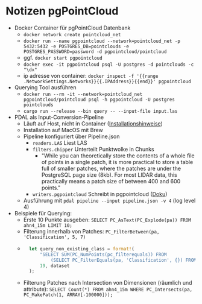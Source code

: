 # Notizen pgPointCloud
- Docker Container für pgPointCloud Datenbank
    - `docker network create pointcloud_net`
    - `docker run --name pgpointcloud --network=pointcloud_net -p 5432:5432 -e POSTGRES_DB=pointclouds -e POSTGRES_PASSWORD=password -d pgpointcloud/pointcloud`
    - ggf. `docker start pgpointcloud`
    - `docker exec -it pgpointcloud psql -U postgres -d pointclouds -c "\dx"`
    - ip adresse von container: `docker inspect -f '{{range .NetworkSettings.Networks}}{{.IPAddress}}{{end}}' pgpointcloud`
- Querying Tool ausführen
  - `docker run --rm -it --network=pointcloud_net pgpointcloud/pointcloud psql -h pgpointcloud -U postgres pointclouds`
  - `cargo run --release --bin query -- --input-file input.las`
- PDAL als Input-Conversion-Pipeline
    - Läuft auf Host, nicht in Container ([Installationshinweise](https://pdal.io/en/2.6.0/development/))
    - Installation auf MacOS mit Brew
    - Pipeline konfiguriert über Pipeline.json
        - `readers.LAS` Liest LAS
        - `filters.chipper` Unterteilt Punktwolke in Chunks
            - "While you can theoretically store the contents of a whole file of points in a single patch, it is more practical to store a table full of smaller patches, where the patches are under the PostgreSQL page size (8kb). For most LIDAR data, this practically means a patch size of between 400 and 600 points."
        - `writers.pgpointcloud` Schreibt in pgpointcloud ([Doku](https://pdal.io/en/2.6.0/stages/writers.pgpointcloud.html))
    - Ausführung mit `pdal pipeline --input pipeline.json -v 4` (log level 4)
- Beispiele für Querying:
    - Erste 10 Punkte ausgeben: `SELECT PC_AsText(PC_Explode(pa)) FROM ahn4_15m LIMIT 10;`
    - Filterung innerhalb von Patches: `PC_FilterBetween(pa, 'Classification', 5, 7)`
    - ```rust
        let query_non_existing_class = format!(
            "SELECT SUM(PC_NumPoints(pc_filterequals)) FROM
                (SELECT PC_FilterEquals(pa, 'Classification', {}) FROM {}) AS filtered;",
            19, dataset
        );
        ```
    - Filterung Patches nach Intersection von Dimensionen (räumlich und attribute):
      `SELECT Count(*) FROM ahn4_15m WHERE PC_Intersects(pa, PC_MakePatch(1, ARRAY[-100000]));`